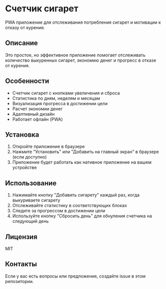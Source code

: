 # Счетчик сигарет

PWA приложение для отслеживания потребления сигарет и мотивации к отказу от курения.

## Описание

Это простое, но эффективное приложение помогает отслеживать количество выкуренных сигарет, экономию денег и прогресс в отказе от курения.

## Особенности

- Счетчик сигарет с кнопками увеличения и сброса
- Статистика по дням, неделям и месяцам
- Визуализация прогресса в достижении цели
- Расчет экономии денег
- Адаптивный дизайн
- Работает офлайн (PWA)

## Установка

1. Откройте приложение в браузере
2. Нажмите "Установить" или "Добавить на главный экран" в браузере (если доступно)
3. Приложение будет работать как нативное приложение на вашем устройстве

## Использование

1. Нажимайте кнопку "Добавить сигарету" каждый раз, когда выкуриваете сигарету
2. Отслеживайте статистику в соответствующих блоках
3. Следите за прогрессом в достижении цели
4. Используйте кнопку "Сбросить день" для обнуления счетчика на следующий день

## Лицензия

MIT

## Контакты

Если у вас есть вопросы или предложения, создайте issue в этом репозитории.
